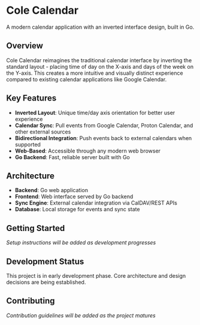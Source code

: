 # Cole Calendar

A modern calendar application with an inverted interface design, built in Go.

## Overview

Cole Calendar reimagines the traditional calendar interface by inverting the standard layout - placing time of day on the X-axis and days of the week on the Y-axis. This creates a more intuitive and visually distinct experience compared to existing calendar applications like Google Calendar.

## Key Features

- **Inverted Layout**: Unique time/day axis orientation for better user experience
- **Calendar Sync**: Pull events from Google Calendar, Proton Calendar, and other external sources
- **Bidirectional Integration**: Push events back to external calendars when supported
- **Web-Based**: Accessible through any modern web browser
- **Go Backend**: Fast, reliable server built with Go

## Architecture

- **Backend**: Go web application
- **Frontend**: Web interface served by Go backend
- **Sync Engine**: External calendar integration via CalDAV/REST APIs
- **Database**: Local storage for events and sync state

## Getting Started

*Setup instructions will be added as development progresses*

## Development Status

This project is in early development phase. Core architecture and design decisions are being established.

## Contributing

*Contribution guidelines will be added as the project matures*